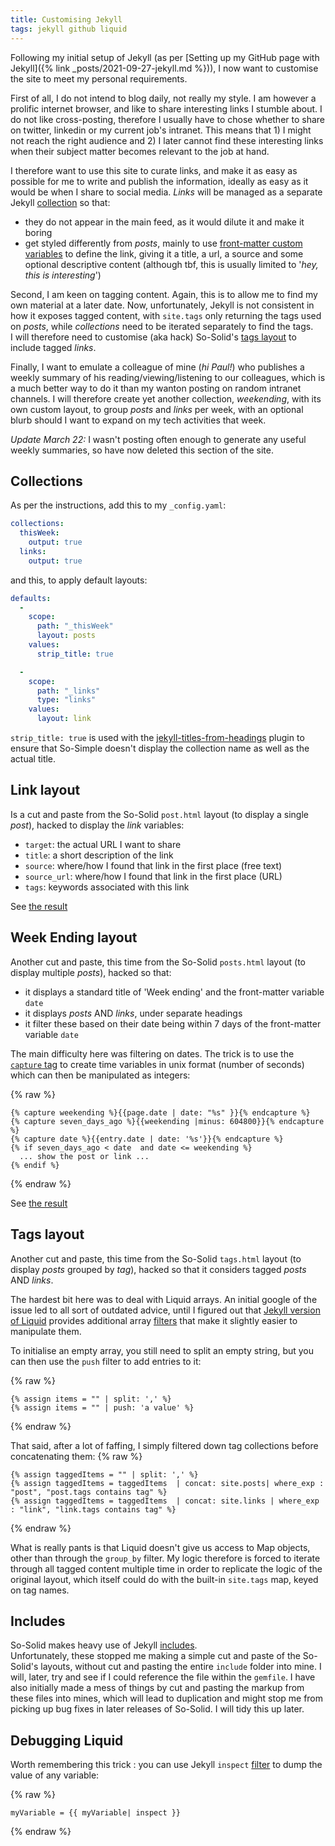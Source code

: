 ```yaml
---
title: Customising Jekyll
tags: jekyll github liquid
---
```


Following my initial setup of Jekyll (as per [Setting up my GitHub page with Jekyll]({% link _posts/2021-09-27-jekyll.md %})), I now want to customise the site to meet my personal requirements.

First of all, I do not intend to blog daily, not really my style. I am however a prolific internet browser, and like to share interesting links I stumble about. 
I do not like cross-posting, therefore I usually have to chose whether to share on twitter, linkedin or my current job's intranet. 
This means that 1) I might not reach the right audience and 2) I later cannot find these interesting links when their subject matter becomes relevant to the job at hand.

I therefore want to use this site to curate links, and make it as easy as possible for me to write and publish the information, ideally as easy as it would be when I share to social media. 
*Links* will be managed as a separate Jekyll [collection](https://jekyllrb.com/docs/collections/) so that:
- they do not appear in the main feed, as it would dilute it and make it boring
- get styled differently from *posts*, mainly to use [front-matter custom variables](https://jekyllrb.com/docs/front-matter/#custom-variables) to define the link, giving it a title, a url, a source and some optional descriptive content (although tbf, this is usually limited to '*hey, this is interesting*')

Second, I am keen on tagging content. Again, this is to allow me to find my own material at a later date. 
Now, unfortunately, Jekyll is not consistent in how it exposes tagged content, with `site.tags` only returning the tags used on *posts*, while *collections* need to be iterated separately to find the tags.  
I will therefore need to customise (aka hack) So-Solid's [tags layout](https://github.com/mmistakes/so-simple-theme#layout-tags) to include tagged *links*.

Finally, I want to emulate a colleague of mine (*hi Paul!*) who publishes a weekly summary of his reading/viewing/listening to our colleagues, which is a much better way to do it than my wanton posting on random intranet channels.
I will therefore create yet another collection, *weekending*, with its own custom layout, to group *posts* and *links* per week, with an optional blurb should I want to expand on my tech activities that week.

*Update March 22:* I wasn't posting often enough to generate any useful weekly summaries, so have now deleted this section of the site.

## Collections

As per the instructions, add this to my `_config.yaml`:

``` yaml
collections:
  thisWeek:
    output: true
  links:
    output: true
```

and this, to apply default layouts:

``` yaml
defaults:
  - 
    scope:
      path: "_thisWeek"
      layout: posts
    values:
      strip_title: true

  -
    scope:
      path: "_links" 
      type: "links" 
    values:
      layout: link
```

`strip_title: true` is used with the [jekyll-titles-from-headings](https://www.rubydoc.info/gems/jekyll-titles-from-headings/0.5.3) plugin to ensure that So-Simple doesn't display the collection name as well as the actual title.

## Link layout

Is a cut and paste from the So-Solid `post.html` layout (to display a single *post*), hacked to display the *link* variables:
- `target`: the actual URL I want to share
- `title`: a short description of the link
- `source`: where/how I found that link in the first place (free text)
- `source_url`: where/how I found that link in the first place (URL)
- `tags`: keywords associated with this link

See [the result](/links/)

## Week Ending layout

Another cut and paste, this time from the So-Solid  `posts.html` layout (to display multiple *posts*), hacked so that:
- it displays a standard title of 'Week ending' and the front-matter variable `date`
- it displays *posts* AND *links*, under separate headings
- it filter these based on their date being within 7 days of the front-matter variable `date`

The main difficulty here was filtering on dates. The trick is to use the [`capture` tag](https://shopify.github.io/liquid/tags/variable/) to create time variables in unix format (number of seconds) which can then be manipulated as integers:

{% raw %}
``` liquid
{% capture weekending %}{{page.date | date: "%s" }}{% endcapture %}
{% capture seven_days_ago %}{{weekending |minus: 604800}}{% endcapture %}
{% capture date %}{{entry.date | date: '%s'}}{% endcapture %}
{% if seven_days_ago < date  and date <= weekending %}
  ... show the post or link ...
{% endif %}
```
{% endraw %}

See [the result](/thisweek/)
## Tags layout

Another cut and paste, this time from the So-Solid `tags.html` layout (to display *posts* grouped by *tag*), hacked so that it considers tagged *posts* AND *links*.

The hardest bit here was to deal with Liquid arrays. An initial google of the issue led to all sort of outdated advice, until I figured out that [Jekyll version of Liquid](https://jekyllrb.com/docs/liquid/) provides additional array [filters](https://jekyllrb.com/docs/liquid/filters/) that make it slightly easier to manipulate them.

To initialise an empty array, you still need to split an empty string, but you can then use the `push` filter to add entries to it:

{% raw %}
``` liquid
{% assign items = "" | split: ',' %}
{% assign items = "" | push: 'a value' %}
```
{% endraw %}

That said, after a lot of faffing, I simply filtered down tag collections before concatenating them:
{% raw %}
``` liquid
{% assign taggedItems = "" | split: ',' %}
{% assign taggedItems = taggedItems  | concat: site.posts| where_exp : "post", "post.tags contains tag" %}
{% assign taggedItems = taggedItems  | concat: site.links | where_exp : "link", "link.tags contains tag" %}
```
{% endraw %}

What is really pants is that Liquid doesn't give us access to Map objects, other than through the `group_by` filter.
My logic therefore is forced to iterate through all tagged content multiple time in order to replicate the logic of the original layout, which itself could do with the built-in `site.tags` map, keyed on tag names.

## Includes

So-Solid makes heavy use of Jekyll [includes](https://jekyllrb.com/docs/includes/).  
Unfortunately, these stopped me making a simple cut and paste of the So-Solid's layouts, without cut and pasting the entire `include` folder into mine.
I will, later, try and see if I could reference the file within the `gemfile`.
I have also initially made a mess of things by cut and pasting the markup from these files into mines, which will lead to duplication and might stop me from picking up bug fixes in later releases of So-Solid. I will tidy this up later.

## Debugging Liquid

Worth remembering this trick : you can use Jekyll `inspect` [filter](https://jekyllrb.com/docs/liquid/filters/) to dump the value of any variable:

{% raw %}
``` liquid
myVariable = {{ myVariable| inspect }} 
```
{% endraw %}

